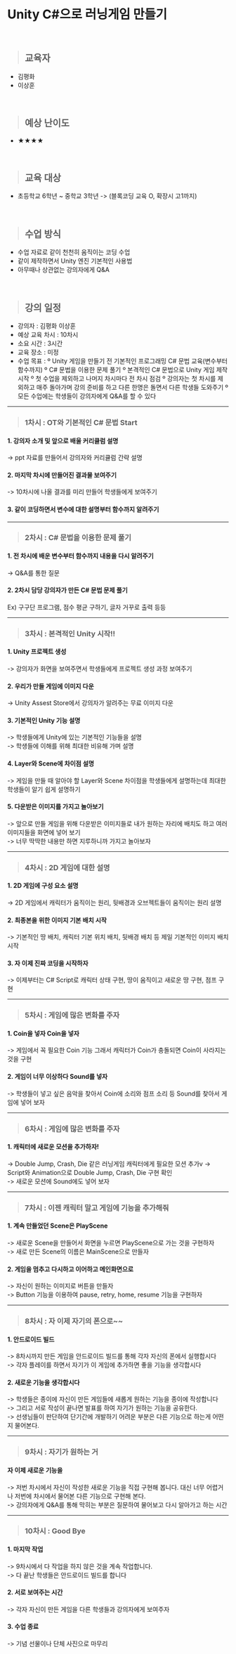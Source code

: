 # Unity C#으로 러닝게임 만들기
<br>

>## 교육자
* 김평화
* 이상훈
<br>

>## 예상 난이도
* ★★★★
<br>

>## 교육 대상
* 초등학교 6학년 ~ 중학교 3학년
-> (블록코딩 교육 O, 확장시 고1까지)
<br>

>## 수업 방식
* 수업 자료로 같이 천천히 움직이는 코딩 수업
* 같이 제작하면서 Unity 엔진 기본적인 사용법
* 아무때나 상관없는 강의자에게 Q&A 
<br>

>## 강의 일정
* 강의자 : 김평화 이상훈
* 예상 교육 차시 :  10차시 
* 소요 시간 :  3시간 
* 교육 장소 :  미정
* 수업 목표 :
  º Unity 게임을 만들기 전 기본적인 프로그래밍 C# 문법 교육(변수부터 함수까지)
  º C# 문법을 이용한 문제 풀기
  º 본격적인 C# 문법으로 Unity 게임 제작 시작
  º 첫 수업을 제외하고 나머지 차시마다 전 차시 점검
  º 강의자는 첫 차시를 제외하고 매주 돌아가며 강의 준비를 하고 다른 한명은 돌면서 다른 학생들 도와주기
  º 모든 수업에는 학생들이 강의자에게 Q&A를 할 수 있다
---
> ### 1차시 : OT와 기본적인 C# 문법 Start
#### 1.  강의자 소개 및 앞으로 배울 커리큘럼 설명
-> ppt 자료를 만들어서 강의자와 커리큘럼 간략 설명
#### 2.  마지막 차시에 만들어진 결과물 보여주기
-> 10차시에 나올 결과를 미리 만들어 학생들에게 보여주기
#### 3.  같이 코딩하면서 변수에 대한 설명부터 함수까지 알려주기
---
> ### 2차시 : C# 문법을 이용한 문제 풀기
#### 1.  전 차시에 배운 변수부터 함수까지 내용을 다시 알려주기
-> Q&A를 통한 질문
#### 2.  2차시 담당 강의자가 만든 C# 문법 문제 풀기
Ex) 구구단 프로그램, 점수 평균 구하기, 글자 거꾸로 출력 등등

---
> ### 3차시 :  본격적인 Unity 시작!! 
#### 1. Unity 프로젝트 생성
-> 강의자가 화면을 보여주면서 학생들에게 프로젝트 생성 과정 보여주기
#### 2. 우리가 만들 게임에 이미지 다운
-> Unity Assest Store에서 강의자가 알려주는 무료 이미지 다운
#### 3. 기본적인 Unity 기능 설명
-> 학생들에게 Unity에 있는 기본적인 기능들을 설명 <br>
-> 학생들에 이해를 위해 최대한  비유해 가며 설명
#### 4. Layer와 Scene에 차이점 설명
-> 게임을 만들 때 알아야 할 Layer와 Scene 차이점을 학생들에게 설명하는데 최대한 학생들이 알기 쉽게 설명하기
#### 5. 다운받은 이미지를 가지고 놀아보기
-> 앞으로 만들 게임을 위해 다운받은 이미지들로 내가 원하는 자리에 배치도 하고 여러 이미지들을 화면에 넣어 보기<br>
-> 너무 딱딱한 내용만 하면 지루하니까 가지고 놀아보자

---
> ### 4차시 : 2D 게임에 대한 설명
#### 1. 2D 게임에 구성 요소 설명
-> 2D 게임에서 캐릭터가 움직이는 원리, 뒷배경과 오브젝트들이 움직이는 원리 설명
#### 2. 최종본을 위한 이미지 기본 배치 시작
-> 기본적인 땅 배치, 캐릭터 기본 위치 배치, 뒷배경 배치 등 제일 기본적인 이미지 배치 시작
#### 3. 자 이제 진짜 코딩을 시작하자
-> 이제부터는 C# Script로 캐릭터 상태 구현, 땅이 움직이고 새로운 땅 구현, 점프 구현 

---
> ### 5차시 : 게임에 많은 변화를 주자
#### 1. Coin을 넣자 Coin을 넣자
-> 게임에서 꼭 필요한 Coin 기능 그래서 캐릭터가 Coin가 충돌되면 Coin이 사라지는 것을 구현
#### 2. 게임이 너무 이상하다 Sound를 넣자 
-> 학생들이 넣고 싶은 음악을 찾아서 Coin에 소리와 점프 소리 등 Sound를 찾아서 게임에 넣어 보자

---
> ### 6차시 : 게임에 많은 변화를 주자
#### 1. 캐릭터에 새로운 모션을 추가하자!
-> Double Jump, Crash, Die 같은 러닝게임 캐릭터에게 필요한 모션 추가v
-> Script와 Animation으로 Double Jump, Crash, Die 구현 확인<br>
-> 새로운 모션에 Sound에도 넣어 보자

---
> ### 7차시 : 이젠 캐릭터 말고 게임에 기능을 추가해줘
#### 1. 계속 만들었던 Scene은 PlayScene
-> 새로운 Scene을 만들어서 화면을 누르면 PlayScene으로 가는 것을 구현하자<br>
-> 새로 만든 Scene의 이름은 MainScene으로 만들자
#### 2. 게임을 멈추고 다시하고 이어하고 메인화면으로
-> 자신이 원하는 이미지로 버튼을 만들자<br>
-> Button 기능을 이용하여 pause, retry, home, resume 기능을 구현하자

---
> ### 8차시 : 자 이제 자기의 폰으로~~
#### 1. 안드로이드 빌드
-> 8차시까지 만든 게임을 안드로이드 빌드를 통해 각자 자신의 폰에서 실행합시다<br>
-> 각자 플레이를 하면서 자기가 이 게임에 추가하면 좋을 기능을 생각합시다
#### 2. 새로운 기능을 생각합시다
-> 학생들은 종이에 자신이 만든 게임들에 새롭게 원하는 기능을 종이에 작성합니다<br>
-> 그리고 서로 작성이 끝나면 발표를 하여 자기가 원하는 기능을 공유한다.<br>
-> 선생님들이 판단하여 단기간에 개발하기 어려운 부분은 다른 기능으로 하는게 어떤지 물어본다.

---
> ### 9차시 : 자기가 원하는 거
#### 자 이제 새로운 기능을
-> 저번 차시에서 자신이 작성한 새로운 기능을 직접 구현해 봅니다. 대신 너무 어렵거나 저번에 차시에서 물어본 다른 기능으로 구현해 본다.<br>
-> 강의자에게 Q&A를 통해 막히는 부분은 질문하여 물어보고 다시 알아가고 하는 시간

---
> ### 10차시 : Good Bye 
#### 1. 마지막 작업
-> 9차시에서 다 작업을 하지 않은 것을 계속 작업합니다.<br>
-> 다 끝난 학생들은 안드로이드 빌드를 합니다
#### 2. 서로 보여주는 시간
-> 각자 자신이 만든 게임을 다른 학생들과 강의자에게 보여주자
#### 3. 수업 종료
-> 기념 선물이나 단체 사진으로 마무리